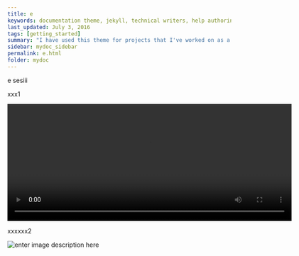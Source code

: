 ```yaml
---
title: e
keywords: documentation theme, jekyll, technical writers, help authoring tools, hat replacements
last_updated: July 3, 2016
tags: [getting_started]
summary: "I have used this theme for projects that I've worked on as a professional technical writer."
sidebar: mydoc_sidebar
permalink: e.html
folder: mydoc
---
```



e sesiii       




xxx1

<p><video id="scenario-1" class="video-js vjs-default-skin vjs-big-play-centered" controls
  preload="auto" width="640" height="264" data-setup='{}'>
  <source src="https://e-egitim.github.io/test/1.mp4" type='video/mp4'>
</video></p>


xxxxxx2


 ![enter image description here](http://ilkokuma.egitimhane.com/wp-content/gif/esesi.gif)
 
 
 















